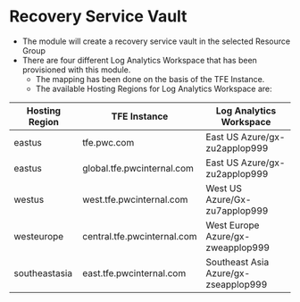 
# Recovery Service Vault

- The module will create a recovery service vault in the selected Resource Group
- There are four different Log Analytics Workspace that has been provisioned with this module.
    - The mapping has been done on the basis of the TFE Instance.
    - The available Hosting Regions for Log Analytics Workspace are:

| Hosting Region   | TFE Instance  | Log Analytics Workspace|
| ------------- | ------------- | ------------- |
| eastus |  tfe.pwc.com |  East US Azure/gx-zu2applop999|
| eastus |  global.tfe.pwcinternal.com|  East US Azure/gx-zu2applop999|
|westus  |  west.tfe.pwcinternal.com  |  West US Azure/Gx-zu7applop999|
| westeurope|  central.tfe.pwcinternal.com|  West Europe Azure/gx-zweapplop999|
| southeastasia|  east.tfe.pwcinternal.com|  Southeast Asia Azure/gx-zseapplop999|

